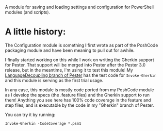 A module for saving and loading settings and configuration for PowerShell modules (and scripts).








A little history:
=================

The Configuration module is something I first wrote as part of the PoshCode packaging module and have been meaning to pull out for awhile. 

I finally started working on this while I work on writing the Gherkin support for Pester. That support will be merged into Pester after the Pester 3.0 release, but in the meantime, I'm using it to test this module! My [LanguageDecoupling branch of Pester](https://github.com/Jaykul/Pester/tree/LanguageDecoupling) has the test code for ``Invoke-Gherkin`` and this module is serving as the first trial usage.

In any case, this module is mostly code ported from my PoshCode module as I develop the specs (the .feature files) and the Gherkin support to run them! Anything you see here has 100% code coverage in the feature and step files, and is executable by the code in my "Gherkin" branch of Pester.

You can try it by running:

    Invoke-Gherkin -CodeCoverage *.psm1
